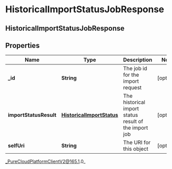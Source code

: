 # HistoricalImportStatusJobResponse

## HistoricalImportStatusJobResponse

## Properties

|Name | Type | Description | Notes|
|------------ | ------------- | ------------- | -------------|
| **_id** | **String** | The job id for the import request | [optional] |
| **importStatusResult** | [**HistoricalImportStatus**](HistoricalImportStatus) | The historical import status result of the import job | [optional] |
| **selfUri** | **String** | The URI for this object | [optional] |



_PureCloudPlatformClientV2@165.1.0_
